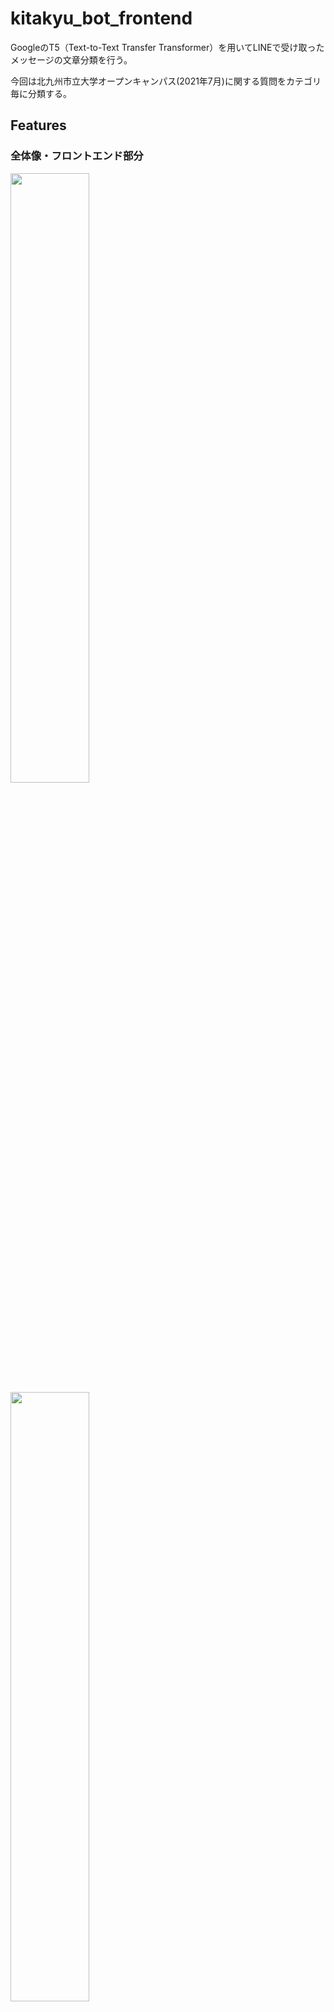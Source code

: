 # kitakyu_bot_frontend

GoogleのT5（Text-to-Text Transfer Transformer）を用いてLINEで受け取ったメッセージの文章分類を行う。

今回は北九州市立大学オープンキャンパス(2021年7月)に関する質問をカテゴリ毎に分類する。

## Features

### 全体像・フロントエンド部分

<img src="https://user-images.githubusercontent.com/86106572/129190936-a2394ae3-a25f-4ed4-a8df-ecdca36293ca.png" width=50%>

<img src="https://user-images.githubusercontent.com/86106572/129190945-31cdfb23-7404-46cd-885d-4c2f78bc422e.png" width=50%>

LINEとの送受信を可能とするためにLINE Messaging APIを用いる。

受信したメッセージをheroku上で受け取り、ngrokを用いて別ローカルサーバーに送信する。

別サーバーでメッセージの分類をし、その分類ラベルをherokuに返しそのラベルに応じた内容をLINEユーザー側に送信する。

## Requirement

- Python3.9.5

- dj_database_url==0.5.0
- line_bot_sdk==1.19.0
- Django==3.2.4

## Installation

```bash
pip install -r requirements.txt
```

## Usage
[Django+HerokuでLINE Messaging APIのおそ松botを作るまで](https://qiita.com/yakan10/items/b7ad35c2cbba5db81462)を参考にさせてもらって作成した。以下で示す手順はこの参考ページと共に見ていただくことを想定している。

0. Herokuアカウント作成
1. LINE Messaging API登録
2. Installation(requirements.txt)
3. Djangoプロジェクト作成
```bash
django-admin startproject kitakyu_bot_github
```
4. Djangoでbotアプリケーション作成
```bash
python manage.py startapp bot
```
5. views.pyを編集する(既成のviews.pyを使用)
6. Herokuにデプロイ
git初期化
```
git init
git add .
git commit -m 'first commit'
```
herokuにリポジトリを作成
```
heroku create
```
自動作成されたアプリ名を覚えておく。
以下の設定を追加する。
```
heroku config:set DISABLE_COLLECTSTATIC=1
```
次にsettings.pyを編集。
```
ALLOWED_HOSTS = ['127.0.0.1', 'localhost', '「アプリ名」.herokuapp.com']
```
settings.pyをコミットする。
```
git add kitakyu_bot_github/settings.py
git commit -m "edit settings.py"
```
herokuにデプロイ
```
git push heroku master
```
7. LINE側にherokuのアドレスをセット
LINE Developersの方の「Webhook URL」に、herokuのbot/callbackのアドレスを追加。
8. 質問してみる
「トイレの場所はどこ？」「xxの講義時間」など。

## Note

`textdataset.tsv`は以下のようにする．



バックエンド側（T5を用いたカテゴライズ）、ngrokの詳細は[共同制作者のリポジトリ](https://github.com/greentiger0789/AI_LINE_Bot_T5model)に公開している。

### 紹介ポスター

<img src="https://user-images.githubusercontent.com/86106572/129190922-f74be94b-a714-42a6-8a39-dc3f753463b1.jpg" width=50%>


## Author
- [@IoriKobayashi1998](https://github.com/IoriKobayashi1998)

共同製作者
- [@greentiger0789](https://github.com/greentiger0789)
